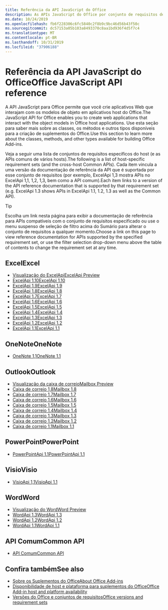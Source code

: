 ```yaml
---
title: Referência da API JavaScript do Office
description: As APIs JavaScript do Office por conjunto de requisitos de host
ms.date: 10/24/2019
ms.openlocfilehash: fb6f228306c6fc5840c2f8b9c9bc46d56b43f50c
ms.sourcegitcommit: dc57153a05b103a8493370c8aa1bd936f4d5f7c4
ms.translationtype: MT
ms.contentlocale: pt-BR
ms.lasthandoff: 10/31/2019
ms.locfileid: "37906188"
---
```

# <a name="office-javascript-api-reference"></a><span data-ttu-id="a8c71-103">Referência da API JavaScript do Office</span><span class="sxs-lookup"><span data-stu-id="a8c71-103">Office JavaScript API reference</span></span>

<span data-ttu-id="a8c71-104">A API JavaScript para Office permite que você crie aplicativos Web que interajam com os modelos de objeto em aplicativos host do Office.</span><span class="sxs-lookup"><span data-stu-id="a8c71-104">The JavaScript API for Office enables you to create web applications that interact with the object models in Office host applications.</span></span> <span data-ttu-id="a8c71-105">Use esta seção para saber mais sobre as classes, os métodos e outros tipos disponíveis para a criação de suplementos do Office.</span><span class="sxs-lookup"><span data-stu-id="a8c71-105">Use this section to learn more about the classes, methods, and other types available for building Office Add-ins.</span></span>

<span data-ttu-id="a8c71-106">Veja a seguir uma lista de conjuntos de requisitos específicos do host (e as APIs comuns de vários hosts).</span><span class="sxs-lookup"><span data-stu-id="a8c71-106">The following is a list of host-specific requirement sets (and the cross-host Common APIs).</span></span> <span data-ttu-id="a8c71-107">Cada item vincula a uma versão da documentação de referência da API que é suportada por esse conjunto de requisitos (por exemplo, ExcelApi 1,3 mostra APIs no ExcelApi 1,1, 1,2, 1,3, bem como a API comum).</span><span class="sxs-lookup"><span data-stu-id="a8c71-107">Each item links to a version of the API reference documentation that is supported by that requirement set (e.g. ExcelApi 1.3 shows APIs in ExcelApi 1.1, 1.2, 1.3 as well as the Common API).</span></span>

> [!TIP]
> <span data-ttu-id="a8c71-108">Escolha um link nesta página para exibir a documentação de referência para APIs compatíveis com o conjunto de requisitos especificado ou use o menu suspenso de seleção de filtro acima do Sumário para alterar o conjunto de requisitos a qualquer momento.</span><span class="sxs-lookup"><span data-stu-id="a8c71-108">Choose a link on this page to view reference documentation for APIs supported by the specified requirement set, or use the filter selection drop-down menu above the table of contents to change the requirement set at any time.</span></span>

## <a name="excel"></a><span data-ttu-id="a8c71-109">Excel</span><span class="sxs-lookup"><span data-stu-id="a8c71-109">Excel</span></span>

- [<span data-ttu-id="a8c71-110">Visualização do ExcelApi</span><span class="sxs-lookup"><span data-stu-id="a8c71-110">ExcelApi Preview</span></span>](/javascript/api/excel?view=excel-js-preview)
- [<span data-ttu-id="a8c71-111">ExcelApi 1.10</span><span class="sxs-lookup"><span data-stu-id="a8c71-111">ExcelApi 1.10</span></span>](/javascript/api/excel?view=excel-js-1.10)
- [<span data-ttu-id="a8c71-112">ExcelApi 1.9</span><span class="sxs-lookup"><span data-stu-id="a8c71-112">ExcelApi 1.9</span></span>](/javascript/api/excel?view=excel-js-1.9)
- [<span data-ttu-id="a8c71-113">ExcelApi 1.8</span><span class="sxs-lookup"><span data-stu-id="a8c71-113">ExcelApi 1.8</span></span>](/javascript/api/excel?view=excel-js-1.8)
- [<span data-ttu-id="a8c71-114">ExcelApi 1.7</span><span class="sxs-lookup"><span data-stu-id="a8c71-114">ExcelApi 1.7</span></span>](/javascript/api/excel?view=excel-js-1.7)
- [<span data-ttu-id="a8c71-115">ExcelApi 1.6</span><span class="sxs-lookup"><span data-stu-id="a8c71-115">ExcelApi 1.6</span></span>](/javascript/api/excel?view=excel-js-1.6)
- [<span data-ttu-id="a8c71-116">ExcelApi 1.5</span><span class="sxs-lookup"><span data-stu-id="a8c71-116">ExcelApi 1.5</span></span>](/javascript/api/excel?view=excel-js-1.5)
- [<span data-ttu-id="a8c71-117">ExcelApi 1.4</span><span class="sxs-lookup"><span data-stu-id="a8c71-117">ExcelApi 1.4</span></span>](/javascript/api/excel?view=excel-js-1.4)
- [<span data-ttu-id="a8c71-118">ExcelApi 1.3</span><span class="sxs-lookup"><span data-stu-id="a8c71-118">ExcelApi 1.3</span></span>](/javascript/api/excel?view=excel-js-1.3)
- [<span data-ttu-id="a8c71-119">ExcelApi 1.2</span><span class="sxs-lookup"><span data-stu-id="a8c71-119">ExcelApi 1.2</span></span>](/javascript/api/excel?view=excel-js-1.2)
- [<span data-ttu-id="a8c71-120">ExcelApi 1.1</span><span class="sxs-lookup"><span data-stu-id="a8c71-120">ExcelApi 1.1</span></span>](/javascript/api/excel?view=excel-js-1.1)

## <a name="onenote"></a><span data-ttu-id="a8c71-121">OneNote</span><span class="sxs-lookup"><span data-stu-id="a8c71-121">OneNote</span></span>

- [<span data-ttu-id="a8c71-122">OneNote 1,1</span><span class="sxs-lookup"><span data-stu-id="a8c71-122">OneNote 1.1</span></span>](/javascript/api/onenote?view=onenote-js-1.1)

## <a name="outlook"></a><span data-ttu-id="a8c71-123">Outlook</span><span class="sxs-lookup"><span data-stu-id="a8c71-123">Outlook</span></span>

- [<span data-ttu-id="a8c71-124">Visualização da caixa de correio</span><span class="sxs-lookup"><span data-stu-id="a8c71-124">Mailbox Preview</span></span>](/javascript/api/outlook?view=outlook-js-preview)
- [<span data-ttu-id="a8c71-125">Caixa de correio 1,8</span><span class="sxs-lookup"><span data-stu-id="a8c71-125">Mailbox 1.8</span></span>](/javascript/api/outlook?view=outlook-js-1.8)
- [<span data-ttu-id="a8c71-126">Caixa de correio 1.7</span><span class="sxs-lookup"><span data-stu-id="a8c71-126">Mailbox 1.7</span></span>](/javascript/api/outlook?view=outlook-js-1.7)
- [<span data-ttu-id="a8c71-127">Caixa de correio 1.6</span><span class="sxs-lookup"><span data-stu-id="a8c71-127">Mailbox 1.6</span></span>](/javascript/api/outlook?view=outlook-js-1.6)
- [<span data-ttu-id="a8c71-128">Caixa de correio 1.5</span><span class="sxs-lookup"><span data-stu-id="a8c71-128">Mailbox 1.5</span></span>](/javascript/api/outlook?view=outlook-js-1.5)
- [<span data-ttu-id="a8c71-129"> Caixa de correio 1.4</span><span class="sxs-lookup"><span data-stu-id="a8c71-129">Mailbox 1.4</span></span>](/javascript/api/outlook?view=outlook-js-1.4)
- [<span data-ttu-id="a8c71-130"> Caixa de correio 1.3</span><span class="sxs-lookup"><span data-stu-id="a8c71-130">Mailbox 1.3</span></span>](/javascript/api/outlook?view=outlook-js-1.3)
- [<span data-ttu-id="a8c71-131">Caixa de correio 1.2</span><span class="sxs-lookup"><span data-stu-id="a8c71-131">Mailbox 1.2</span></span>](/javascript/api/outlook?view=outlook-js-1.2)
- [<span data-ttu-id="a8c71-132"> Caixa de correio 1.1</span><span class="sxs-lookup"><span data-stu-id="a8c71-132">Mailbox 1.1</span></span>](/javascript/api/outlook?view=outlook-js-1.1)

## <a name="powerpoint"></a><span data-ttu-id="a8c71-133">PowerPoint</span><span class="sxs-lookup"><span data-stu-id="a8c71-133">PowerPoint</span></span>

- [<span data-ttu-id="a8c71-134">PowerPointApi 1.1</span><span class="sxs-lookup"><span data-stu-id="a8c71-134">PowerPointApi 1.1</span></span>](/javascript/api/powerpoint?view=powerpoint-js-1.1)

## <a name="visio"></a><span data-ttu-id="a8c71-135">Visio</span><span class="sxs-lookup"><span data-stu-id="a8c71-135">Visio</span></span>

- [<span data-ttu-id="a8c71-136">VisioApi 1,1</span><span class="sxs-lookup"><span data-stu-id="a8c71-136">VisioApi 1.1</span></span>](/javascript/api/visio?view=visio-js-1.1)

## <a name="word"></a><span data-ttu-id="a8c71-137">Word</span><span class="sxs-lookup"><span data-stu-id="a8c71-137">Word</span></span>

- [<span data-ttu-id="a8c71-138">Visualização do Word</span><span class="sxs-lookup"><span data-stu-id="a8c71-138">Word Preview</span></span>](/javascript/api/word?view=word-js-preview)
- [<span data-ttu-id="a8c71-139">WordApi 1.3</span><span class="sxs-lookup"><span data-stu-id="a8c71-139">WordApi 1.3</span></span>](/javascript/api/word?view=word-js-1.3)
- [<span data-ttu-id="a8c71-140">WordApi 1.2</span><span class="sxs-lookup"><span data-stu-id="a8c71-140">WordApi 1.2</span></span>](/javascript/api/word?view=word-js-1.2)
- [<span data-ttu-id="a8c71-141">WordApi 1.1</span><span class="sxs-lookup"><span data-stu-id="a8c71-141">WordApi 1.1</span></span>](/javascript/api/word?view=word-js-1.1)

## <a name="common-api"></a><span data-ttu-id="a8c71-142">API Comum</span><span class="sxs-lookup"><span data-stu-id="a8c71-142">Common API</span></span>

- [<span data-ttu-id="a8c71-143">API Comum</span><span class="sxs-lookup"><span data-stu-id="a8c71-143">Common API</span></span>](/javascript/api/office?view=common-js)

## <a name="see-also"></a><span data-ttu-id="a8c71-144">Confira também</span><span class="sxs-lookup"><span data-stu-id="a8c71-144">See also</span></span>

- [<span data-ttu-id="a8c71-145">Sobre os Suplementos do Office</span><span class="sxs-lookup"><span data-stu-id="a8c71-145">About Office Add-ins</span></span>](/office/dev/add-ins/overview)
- [<span data-ttu-id="a8c71-146">Disponibilidade de host e plataforma para suplementos do Office</span><span class="sxs-lookup"><span data-stu-id="a8c71-146">Office Add-in host and platform availability</span></span>](/office/dev/add-ins/overview/office-add-in-availability)
- [<span data-ttu-id="a8c71-147">Versões do Office e conjuntos de requisitos</span><span class="sxs-lookup"><span data-stu-id="a8c71-147">Office versions and requirement sets</span></span>](/office/dev/add-ins/develop/office-versions-and-requirement-sets)
